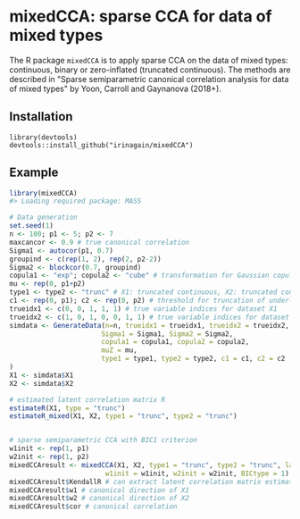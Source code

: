 <!-- README.md is generated from README.Rmd. Please edit that file -->
mixedCCA: sparse CCA for data of mixed types
============================================

The R package `mixedCCA` is to apply sparse CCA on the data of mixed types: continuous, binary or zero-inflated (truncated continuous). The methods are described in "Sparse semiparametric canonical correlation analysis for data of mixed types" by Yoon, Carroll and Gaynanova (2018+).

Installation
------------

``` install
library(devtools)
devtools::install_github("irinagain/mixedCCA")
```

Example
-------

``` r
library(mixedCCA)
#> Loading required package: MASS

# Data generation
set.seed(1)
n <- 100; p1 <- 5; p2 <- 7
maxcancor <- 0.9 # true canonical correlation
Sigma1 <- autocor(p1, 0.7)
groupind <- c(rep(1, 2), rep(2, p2-2))
Sigma2 <- blockcor(0.7, groupind)
copula1 <- "exp"; copula2 <- "cube" # transformation for Gaussian copula model
mu <- rep(0, p1+p2)
type1 <- type2 <- "trunc" # X1: truncated continuous, X2: truncated continuous
c1 <- rep(0, p1); c2 <- rep(0, p2) # threshold for truncation of underlying continuous variable
trueidx1 <- c(0, 0, 1, 1, 1) # true variable indices for dataset X1
trueidx2 <- c(1, 0, 1, 0, 0, 1, 1) # true variable indices for dataset X2
simdata <- GenerateData(n=n, trueidx1 = trueidx1, trueidx2 = trueidx2, maxcancor = maxcancor,
                       Sigma1 = Sigma1, Sigma2 = Sigma2,
                       copula1 = copula1, copula2 = copula2,
                       muZ = mu,
                       type1 = type1, type2 = type2, c1 = c1, c2 = c2
)
X1 <- simdata$X1
X2 <- simdata$X2

# estimated latent correlation matrix R
estimateR(X1, type = "trunc")
estimateR_mixed(X1, X2, type1 = "trunc", type2 = "trunc")


# sparse semiparametric CCA with BIC1 criterion
w1init <- rep(1, p1)
w2init <- rep(1, p2)
mixedCCAresult <- mixedCCA(X1, X2, type1 = "trunc", type2 = "trunc", lam.eps = 0.01, nlambda = 20,
                        w1init = w1init, w2init = w2init, BICtype = 1)
mixedCCAresult$KendallR # can extract latent correlation matrix estimated within the function
mixedCCAresult$w1 # canonical direction of X1
mixedCCAresult$w2 # canonical direction of X2
mixedCCAresult$cor # canonical correlation
```
